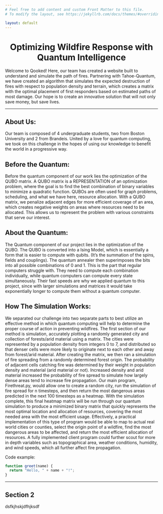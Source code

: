 ```yaml
---
# Feel free to add content and custom Front Matter to this file.
# To modify the layout, see https://jekyllrb.com/docs/themes/#overriding-theme-defaults

layout: default
---
```


<center><h1> Optimizing Wildfire Response with Quantum Intelligence </h1></center>
Welcome to Qooked! Here, our team has created a website built to understand and simulate the path of fires. Partnering with Tahoe-Quantum, we have created an algorithm that simulates the expected destruction of fires with respect to population density and terrain, which creates a matrix with the optimal placement of first responders based on estimated paths of most damage. Our hope is to create an innovative solution that will not only save money, but save lives. 

---

## About Us:
Our team is composed of 4 undergraduate students, two from Boston University and 2 from Brandeis. United by a love for quantum computing, we took on this challenge in the hopes of using our knowledge to benefit the world in a progressive way. 

## Before the Quantum:
Before the quantum component of our work lies the optimization of the QUBO matrix. A QUBO matrix is a REPRESENTATION of an optimization problem, where the goal is to find the best combination of binary variables to minimize a quadratic function. QUBOs are often used for graph problems, scheduling, and what we have here, resource allocation. With a QUBO matrix, we penalize adjacent edges for more efficient coverage of an area, which creates negative weights on areas where resources need to be allocated. This allows us to represent the problem with various constraints that serve our interest.

## About the Quantum:
The Quantum component of our project lies in the optimization of the QUBO. The QUBO is converted into a Ising Model, which is essentially a form that is easier to compute with qubits. (It’s the summation of the spins, fields and couplings). The quantum annealer then superimposes the bits into all possible combinations of 0 and 1. This is the part that regular computers struggle with. They need to compute each combination individually, while quantum computers can compute every state simultaneously. Their fast speeds are why we applied quantum to this project, since with larger simulations and matrices it would take exponentially longer to compute them without a quantum computer. 

## How The Simulation Works:
We separated our challenge into two separate parts to best utilize an effective method in which quantum computing will help to determine the proper course of action in preventing wildfires. The first section of our method is simulation, accurately plotting a randomly generated city and collection of forests/arid material using a matrix. The cities were represented by a population density from integers 0 to 7, and distributed so that denser cells were more likely to originate next to each other and away from forest/arid material. After creating the matrix, we then ran a simulation of fire spreading from a randomly determined forest origin. The probability of adjacent cells catching fire was determined by their weight in population density and material (arid material or not). Increased density and arid material increased the probability of fire spread to simulate how largely dense areas tend to increase fire propagation. Our main program, Firethreat.py, would allow one to create a random city, run the simulation of fire spread for n timesteps, and then return the most dangerous areas predicted in the next 100 timesteps as a heatmap. With the simulation complete, this final heatmap matrix will be run through our quantum simulation to produce a minimized binary matrix that quickly represents the most optimal location and allocation of resources, covering the most needed area with the most efficient usage. Effectively, a practical implementation of this type of program would be able to map to actual real world cities or counties, select the origin point of a wildfire, find the most dangerous areas to be affected, and return the most efficient allocation of resources. A fully implemented client program could further scout for more in depth variables such as topographical area, weather conditions, humidity, and wind speeds, which all further affect fire propagation.









Code example:

```js
function greet(name) {
  return "Hello, " + name + "!";
}
```

---

## Section 2
dsfkjhskjdfhjksdf
